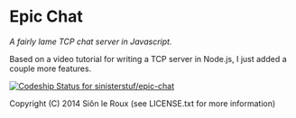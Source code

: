 Epic Chat
=========

*A fairly lame TCP chat server in Javascript.*

Based on a video tutorial for writing a TCP server in Node.js, I just added a couple more features.

[ ![Codeship Status for sinisterstuf/epic-chat](http://img.shields.io/codeship/2b900cb0-28a5-0132-b6c8-6a7ec23c94b7.svg)](https://www.codeship.io/projects/37966)

Copyright (C) 2014 Siôn le Roux (see LICENSE.txt for more information)
